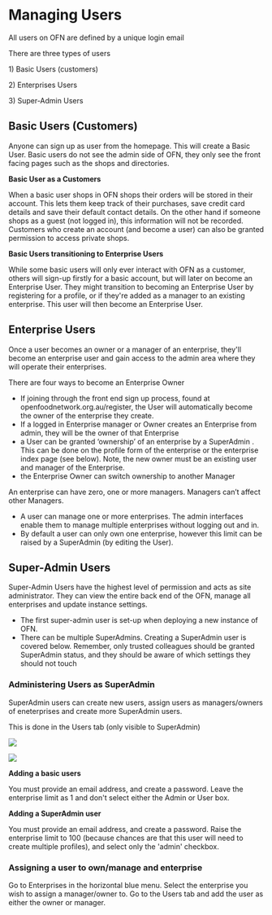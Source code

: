 # Managing Users

All users on OFN are defined by a unique login email

There are three types of users

1\) Basic Users \(customers\)

2\) Enterprises Users

3\) Super-Admin Users

## Basic Users \(Customers\)

Anyone can sign up as user from the homepage. This will create a Basic User. Basic users do not see the admin side of OFN, they only see the front facing pages such as the shops and directories.

**Basic User as a Customers**

When a basic user shops in OFN shops their orders will be stored in their account. This lets them keep track of their purchases, save credit card details and save their default contact details. On the other hand if someone shops as a guest \(not logged in\), this information will not be recorded. Customers who create an account \(and become a user\) can also be granted permission to access private shops.

**Basic Users transitioning to Enterprise Users**

While some basic users will only ever interact with OFN as a customer, others will sign-up firstly for a basic account, but will later on become an Enterprise User. They might transition to becoming an Enterprise User by registering for a profile, or if they're added as a manager to an existing enterprise. This user will then become an Enterprise User.

## Enterprise Users

Once a user becomes an owner or a manager of an enterprise, they'll become an enterprise user and gain access to the admin area where they will operate their enterprises.

There are four ways to become an Enterprise Owner

* If joining through the front end sign up process, found at openfoodnetwork.org.au/register, the User will automatically become the owner of the enterprise they create.
* If a logged in Enterprise manager or Owner creates an Enterprise from admin, they will be the owner of that Enterprise
* a User can be granted ‘ownership’ of an enterprise by a SuperAdmin . This can be done on the profile form of the enterprise or the enterprise index page \(see below\). Note, the new owner must be an existing user and manager of the Enterprise.
* the Enterprise Owner can switch ownership to another Manager

An enterprise can have zero, one or more managers. Managers can’t affect other Managers.

* A user can manage one or more enterprises. The admin interfaces enable them to manage multiple enterprises without logging out and in.
* By default a user can only own one enterprise, however this limit can be raised by a SuperAdmin \(by editing the User\).

## Super-Admin Users

Super-Admin Users have the highest level of permission and acts as site administrator. They can view the entire back end of the OFN, manage all enterprises and update instance settings.

* The first super-admin user is set-up when deploying a new instance of OFN.
* There can be multiple SuperAdmins. Creating a SuperAdmin user is covered below. Remember, only trusted colleagues should be granted SuperAdmin status, and they should be aware of which settings they should not touch

### Administering Users as SuperAdmin

SuperAdmin users can create new users, assign users as managers/owners of eneterprises and create more SuperAdmin users.

This is done in the Users tab \(only visible to SuperAdmin\)

![](https://community.openfoodnetwork.org/uploads/default/106/ffc23ec6a21b3446.png)

![](https://community.openfoodnetwork.org/uploads/default/108/5cd89ee8388552e7.png)

**Adding a basic users**

You must provide an email address, and create a password. Leave the enterprise limit as 1 and don't select either the Admin or User box.

**Adding a SuperAdmin user**

You must provide an email address, and create a password. Raise the enterprise limit to 100 \(because chances are that this user will need to create multiple profiles\), and select only the 'admin' checkbox.

### Assigning a user to own/manage and enterprise

Go to Enterprises in the horizontal blue menu. Select the enterprise you wish to assign a manager/owner to. Go to the Users tab and add the user as either the owner or manager.

